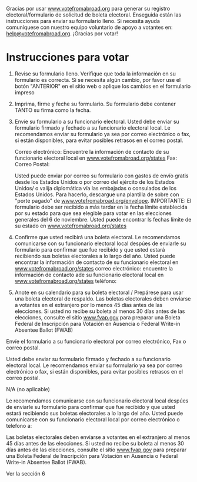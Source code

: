 Gracias por usar www.votefromabroad.org para generar su registro electoral/formulario de solicitud de boleta electoral. Enseguida están las instrucciones para enviar su formulario lleno. Si necesita ayuda comuníquese con nuestro equipo voluntario de apoyo a votantes en: help@votefromabroad.org. ¡Gracias por votar!

# Instrucciones para votar

1. Revise su formulario lleno. Verifique que toda la información en su formulario es correcta. Si se necesita algún cambio, por favor use el botón "ANTERIOR" en el sitio web o aplique los cambios en el formulario impreso
2. Imprima, firme y feche su formulario. Su formulario debe contener TANTO su firma como la fecha.
3. Envíe su formulario a su funcionario electoral. Usted debe enviar su formulario firmado y fechado a su funcionario electoral local. Le recomendamos enviar su formulario ya sea por correo electrónico o fax, si están disponibles, para evitar posibles retrasos en el correo postal.
    
    Correo electrónico: Encuentre la información de contacto de su funcionario electoral local en www.votefromabroad.org/states Fax: Correo Postal:
    
    Usted puede enviar por correo su formulario con gastos de envío gratis desde los Estados Unidos o por correo del ejército de los Estados Unidos/ o valija diplomática vía las embajadas o consulados de los Estados Unidos. Para hacerlo, descargue una plantilla de sobre con "porte pagado" de www.votefromabroad.org/envelope. IMPORTANTE: El formulario debe ser recibido a más tardar en la fecha límite establecida por su estado para que sea elegible para votar en las elecciones generales del 6 de noviembre. Usted puede encontrar ls fechas límite de su estado en www.votefromabroad.org/states

4. Confirme que usted recibirá una boleta electoral. Le recomendamos comunicarse con su funcionario electoral local despúes de enviarle su formulario para confirmar que fue recibido y que usted estará recibiendo sus boletas electorales a lo largo del año. Usted puede encontrar la información de contacto de su funcionario electoral en www.votefromabroad.org/states correo electrónico: encuentre la información de contacto ade su funcionario electoral local en www.votefromabroad.org/states teléfono:

5. Anote en su calendario para su boleta electoral / Prepárese para usar una boleta electoral de respaldo. Las boletas electorales deben enviarse a votantes en el extranjero por lo menos 45 días antes de las elecciones. Si usted no recibe su boleta al menos 30 días antes de las elecciones, consulte el sitio www.fvap.gov para preparar una Boleta Federal de Inscripción para Votación en Ausencia o Federal Write-in Absentee Ballot (FWAB)

Envíe el formulario a su funcionario electoral por correo electrónico, Fax o correo postal.

Usted debe enviar su formulario firmado y fechado a su funcionario electoral local. Le recomendamos enviar su formulario ya sea por correo electrónico o fax, si están disponibles, para evitar posibles retrasos en el correo postal.

N/A (no aplicable)

Le recomendamos comunicarse con su funcionario electoral local despúes de enviarle su formulario para confirmar que fue recibido y que usted estará recibiendo sus boletas electorales a lo largo del año. Usted puede comunicarse con su funcionario electoral local por correo electrónico o telefono a:

Las boletas electorales deben enviarse a votantes en el extranjero al menos 45 días antes de las elecciones. Si usted no recibe su boleta al menos 30 días antes de las elecciones, consulte el sitio www.fvap.gov para preparar una Boleta Federal de Inscripción para Votación en Ausencia o Federal Write-in Absentee Ballot (FWAB).

Ver la sección 6